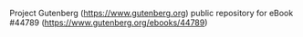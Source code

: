 Project Gutenberg (https://www.gutenberg.org) public repository for eBook #44789 (https://www.gutenberg.org/ebooks/44789)
